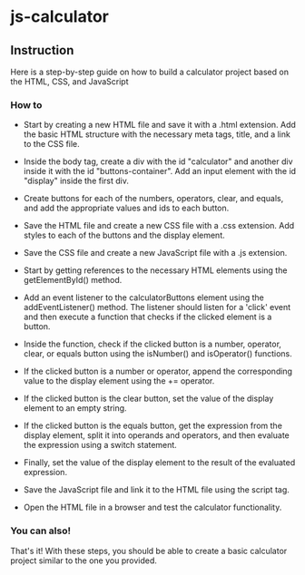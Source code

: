# js-calculator

## Instruction
Here is a step-by-step guide on how to build a calculator project based on the HTML, CSS, and JavaScript

### How to

* Start by creating a new HTML file and save it with a .html extension. Add the basic HTML structure with the necessary meta tags, title, and a link to the CSS file.

* Inside the body tag, create a div with the id "calculator" and another div inside it with the id "buttons-container". Add an input element with the id "display" inside the first div.

* Create buttons for each of the numbers, operators, clear, and equals, and add the appropriate values and ids to each button.

* Save the HTML file and create a new CSS file with a .css extension. Add styles to each of the buttons and the display element.

* Save the CSS file and create a new JavaScript file with a .js extension.

* Start by getting references to the necessary HTML elements using the getElementById() method.

* Add an event listener to the calculatorButtons element using the addEventListener() method. The listener should listen for a 'click' event and then execute a function that checks if the clicked element is a button.

* Inside the function, check if the clicked button is a number, operator, clear, or equals button using the isNumber() and isOperator() functions.

* If the clicked button is a number or operator, append the corresponding value to the display element using the += operator.

* If the clicked button is the clear button, set the value of the display element to an empty string.

* If the clicked button is the equals button, get the expression from the display element, split it into operands and operators, and then evaluate the expression using a switch statement.

* Finally, set the value of the display element to the result of the evaluated expression.

* Save the JavaScript file and link it to the HTML file using the script tag.

* Open the HTML file in a browser and test the calculator functionality.

### You can also!
That's it! With these steps, you should be able to create a basic calculator project similar to the one you provided.

